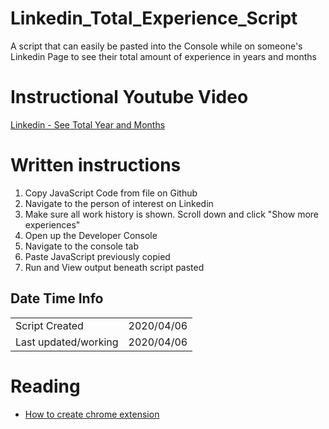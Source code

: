 # Linkedin_Total_Experience_Script
A script that can easily be pasted into the Console while on someone's Linkedin Page to see their total amount of experience in years and months

# Instructional Youtube Video
[Linkedin - See Total Year and Months](https://youtu.be/R5R6on1xpi8 "Youtube")

# Written instructions

  1. Copy JavaScript Code from file on Github
  2. Navigate to the person of interest on Linkedin
  3. Make sure all work history is shown. Scroll down and click "Show more experiences"
  4. Open up the Developer Console
  5. Navigate to the console tab
  6. Paste JavaScript previously copied
  7. Run and View output beneath script pasted

## Date Time Info
<table>
<tr>
<td>Script Created</td><td>2020/04/06</td>
</tr>
<tr>
<td>Last updated/working</td><td> 2020/04/06</td>
</tr>
</table>

# Reading
* [How to create chrome extension](https://thoughtbot.com/blog/how-to-make-a-chrome-extension "ThoughtBot")

